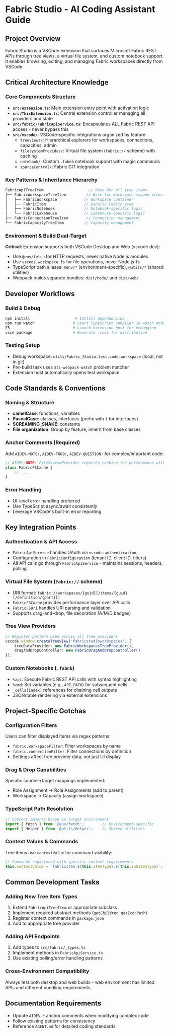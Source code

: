 # Fabric Studio - AI Coding Assistant Guide

## Project Overview
Fabric Studio is a VSCode extension that surfaces Microsoft Fabric REST APIs through tree views, a virtual file system, and custom notebook support. It enables browsing, editing, and managing Fabric workspaces directly from VSCode.

## Critical Architecture Knowledge

### Core Components Structure
- **`src/extension.ts`**: Main extension entry point with activation logic
- **`src/ThisExtension.ts`**: Central extension controller managing all providers and state
- **`src/fabric/FabricApiService.ts`**: Encapsulates ALL Fabric REST API access - never bypass this
- **`src/vscode/`**: VSCode-specific integrations organized by feature:
  - `treeviews/`: Hierarchical explorers for workspaces, connections, capacities, admin
  - `filesystemProvider/`: Virtual file system (`fabric://` scheme) with caching
  - `notebook/`: Custom `.fabnb` notebook support with magic commands
  - `sourceControl/`: Fabric GIT integration

### Key Patterns & Inheritance Hierarchy
```typescript
FabricApiTreeItem                    // Base for all tree items
├── FabricWorkspaceTreeItem         // Base for workspace-scoped items
│   ├── FabricWorkspace            // Workspace container
│   ├── FabricItem                 // Generic Fabric item
│   ├── FabricNotebook             // Notebook-specific logic
│   └── FabricLakehouse            // Lakehouse-specific logic
├── FabricConnectionTreeItem        // Connection management
└── FabricCapacityTreeItem         // Capacity management
```

### Environment & Build Dual-Target
**Critical**: Extension supports both VSCode Desktop and Web (vscode.dev):
- Use `@env/fetch` for HTTP requests, never native Node.js modules
- Use `vscode.workspace.fs` for file operations, never Node.js `fs`
- TypeScript path aliases: `@env/*` (environment-specific), `@utils/*` (shared utilities)
- Webpack builds separate bundles: `dist/node/` and `dist/web/`

## Developer Workflows

### Build & Debug
```bash
npm install                    # Install dependencies
npm run watch                 # Start TypeScript compiler in watch mode
F5                            # Launch extension host for debugging
vsce package                  # Generate .vsix for distribution
```

### Testing Setup
- Debug workspace: `utils/Fabric_Studio.test.code-workspace` (local, not in git)
- Pre-build task uses `$ts-webpack-watch` problem matcher
- Extension host automatically opens test workspace

## Code Standards & Conventions

### Naming & Structure
- **camelCase**: functions, variables
- **PascalCase**: classes, interfaces (prefix with `i` for interfaces)
- **SCREAMING_SNAKE**: constants
- **File organization**: Group by feature, inherit from base classes

### Anchor Comments (Required)
Add `AIDEV-NOTE:`, `AIDEV-TODO:`, `AIDEV-QUESTION:` for complex/important code:
```typescript
// AIDEV-NOTE: FileSystemProvider requires caching for performance with large workspaces
class FabricFSCache {
    // ...
}
```

### Error Handling
- UI-level error handling preferred
- Use TypeScript async/await consistently
- Leverage VSCode's built-in error reporting

## Key Integration Points

### Authentication & API Access
- `FabricApiService` handles OAuth via `vscode.authentication`
- Configuration in `FabricConfiguration` (tenant ID, client ID, filters)
- All API calls go through `FabricApiService` - maintains sessions, headers, polling

### Virtual File System (`fabric://` scheme)
- URI format: `fabric://workspaces/{guid}[/items/{guid}[/definition/{part}]]`
- `FabricFSCache` provides performance layer over API calls
- `FabricFSUri` handles URI parsing and validation
- Supports drag-and-drop, file decoration (A/M/D badges)

### Tree View Providers
```typescript
// Register pattern used across all tree providers
vscode.window.createTreeView('fabricstudioworkspaces', {
    treeDataProvider: new FabricWorkspacesTreeProvider(),
    dragAndDropController: new FabricDragAndDropController()
});
```

### Custom Notebooks (`.fabnb`)
- `%api`: Execute Fabric REST API calls with syntax highlighting
- `%cmd`: Set variables (e.g., `API_PATH`) for subsequent cells
- `_cells[index]` references for chaining cell outputs
- JSON/table rendering via external extensions

## Project-Specific Gotchas

### Configuration Filters
Users can filter displayed items via regex patterns:
- `fabric.workspaceFilter`: Filter workspaces by name
- `fabric.connectionFilter`: Filter connections by definition
- Settings affect tree provider data, not just UI display

### Drag & Drop Capabilities
Specific source→target mappings implemented:
- Role Assignment → Role Assignments (add to parent)
- Workspace → Capacity (assign workspace)

### TypeScript Path Resolution
```typescript
// Correct imports based on target environment
import { fetch } from '@env/fetch';        // Environment-specific
import { Helper } from '@utils/Helper';    // Shared utilities
```

### Context Values & Commands
Tree items use `contextValue` for command visibility:
```typescript
// Commands registered with specific context requirements
this.contextValue = `fabricItem.${this.itemType}.${this.subItemType}`;
```

## Common Development Tasks

### Adding New Tree Item Types
1. Extend `FabricApiTreeItem` or appropriate subclass
2. Implement required abstract methods (`getChildren`, `getIconPath`)
3. Register context commands in `package.json`
4. Add to appropriate tree provider

### Adding API Endpoints
1. Add types to `src/fabric/_types.ts`
2. Implement methods in `FabricApiService.ts`
3. Use existing polling/error handling patterns

### Cross-Environment Compatibility
Always test both desktop and web builds - web environment has limited APIs and different bundling requirements.

## Documentation Requirements
- Update `AIDEV-*` anchor comments when modifying complex code
- Follow existing patterns for consistency
- Reference `AGENT.md` for detailed coding standards
